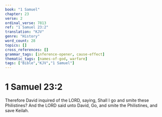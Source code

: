 ```yaml
---
book: "1 Samuel"
chapter: 23
verse: 2
ordinal_verse: 7813
ref: "1 Samuel 23:2"
translation: "KJV"
genre: "History"
word_count: 28
topics: []
cross_references: []
grammar_tags: [inference-opener, cause-effect]
thematic_tags: [names-of-god, warfare]
tags: ["Bible","KJV","1 Samuel"]
---
```


# 1 Samuel 23:2

Therefore David inquired of the LORD, saying, Shall I go and smite these Philistines? And the LORD said unto David, Go, and smite the Philistines, and save Keilah.
